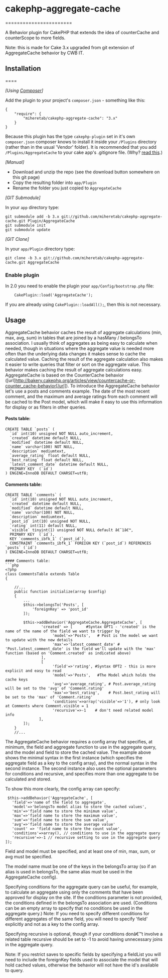 # cakephp-aggregate-cache
=======================

A Behavior plugin for CakePHP that extends the idea of counterCache and counterScope to more fields.

Note: this is made for Cake 3.x upgraded from git extension of AggregateCache behavior by CWB IT.

## Installation
====

_[Using [Composer](http://getcomposer.org/)]_

Add the plugin to your project's `composer.json` - something like this:

	{
		"require": {
			"miheretab/cakephp-aggregate-cache": "3.x"
		}
	}

Because this plugin has the type `cakephp-plugin` set in it's own `composer.json` composer knows to install it inside your `/Plugins` directory (rather than in the usual 'Vendor' folder). It is recommended that you add `/Plugins/AggregateCache` to your cake app's .gitignore file. (Why? [read this](http://getcomposer.org/doc/faqs/should-i-commit-the-dependencies-in-my-vendor-directory.md).)

_[Manual]_

* Download and unzip the repo (see the download button somewhere on this git page)
* Copy the resulting folder into `app/Plugin`
* Rename the folder you just copied to `AggregateCache`

_[GIT Submodule]_

In your `app` directory type:

    git submodule add -b 3.x git://github.com/miheretab/cakephp-aggregate-cache.git Plugin/AggregateCache
    git submodule init
    git submodule update

_[GIT Clone]_

In your `app/Plugin` directory type:

    git clone -b 3.x git://github.com/miheretab/cakephp-aggregate-cache.git AggregateCache


### Enable plugin

In 2.0 you need to enable the plugin your `app/Config/bootstrap.php` file:
```
    CakePlugin::load('AggregateCache');
```
If you are already using `CakePlugin::loadAll();`, then this is not necessary.


## Usage


AggregateCache behavior caches the result of aggregate calculations (min, max, avg, sum) in tables that are joined by a hasMany / belongsTo association. I usually think of aggregates as being easy to calculate when needed, though in situations where the aggregate value is needed more often than the underlying data changes it makes sense to cache the calculated value. Caching the result of the aggregate calculation also makes it easier to write queries that filter or sort on the aggregate value. This behavior makes caching the result of aggregate calculations easy. AggregateCache is based on the CounterCache behavior ([url]http://bakery.cakephp.org/articles/view/countercache-or-counter_cache-behavior[/url]).
To introduce the AggregateCache behavior let's use a posts and comments example. The date of the most recent comment, and the maximum and average ratings from each comment will be cached to the Post model, which will make it easy to use this information for display or as filters in other queries.


#### Posts table:
```mysql
CREATE TABLE `posts` ( 
  `id` int(10) unsigned NOT NULL auto_increment, 
  `created` datetime default NULL, 
  `modified` datetime default NULL, 
  `name` varchar(100) NOT NULL, 
  `description` mediumtext, 
  `average_rating` float default NULL, 
  `best_rating` float default NULL, 
  `latest_comment_date` datetime default NULL, 
  PRIMARY KEY  (`id`) 
) ENGINE=InnoDB DEFAULT CHARSET=utf8; 
```
#### Comments table:
```mysql
CREATE TABLE `comments` ( 
  `id` int(10) unsigned NOT NULL auto_increment, 
  `created` datetime default NULL, 
  `modified` datetime default NULL, 
  `name` varchar(100) NOT NULL, 
  `description` mediumtext, 
  `post_id` int(10) unsigned NOT NULL, 
  `rating` int(11) default NULL, 
  `visible` tinyint(1) unsigned NOT NULL default â€˜1â€™, 
  PRIMARY KEY  (`id`), 
  KEY `comments_ibfk_1` (`post_id`), 
  CONSTRAINT `comments_ibfk_1` FOREIGN KEY (`post_id`) REFERENCES `posts` (`id`) 
) ENGINE=InnoDB DEFAULT CHARSET=utf8; 

#### Comments table:
```php
<?php  
class CommentsTable extends Table
{

	//...
    public function initialize(array $config)
    {
		...
        $this->belongsTo('Posts', [
            'foreignKey' => 'post_id'
        ]);
		
		$this->addBehavior('AggregateCache.AggregateCache', [
				'created' => [      #Syntax OPT1 - 'created' is the name of the name of the field we want to trigger by
					 'model'=>'Posts',   # Post is the model we want to update with the new details
					 'max'=>'latest_comment_date' # 'Post.latest_comment_date' is the field we'll update with the 'max' function (based on 'Comment.created' as indicated above)
				],
				[
					 'field'=>'rating', #Syntax OPT2 - this is more explicit and easy to read
					 'model'=>'Posts',   #The Model which holds the cache keys
					 'avg'=>'average_rating', # Post.average_rating will be set to the 'avg' of 'Comment.rating'
					 'max'=>'best_rating',    # Post.best_rating will be set to the 'max' of 'Comment.rating'   
					 'conditions'=>array('visible'=>'1'), # only look at Comments where Comment.visible = 1
					 'recursive'=>-1    # don't need related model info
			   ], 
		]);		
    }
	//...
```

The AggregateCache behavior requires a config array that specifies, at minimum, the field and aggregate function to use in the aggregate query, and the model and field to store the cached value. The example above shows the minimal syntax in the first instance (which specifies the aggregate field as a key to the config array), and the normal syntax in the second instance. The second instance also uses the optional parameters for conditions and recursive, and specifies more than one aggregate to be calculated and stored.


To show this more clearly, the config array can specify:
```
 $this->addBehavior('AggregateCache', [ 
   'field'=>'name of the field to aggregate', 
   'model'=>'belongsTo model alias to store the cached values', 
   'min'=>'field name to store the minimum value', 
   'max'=>'field name to store the maximum value', 
   'sum'=>'field name to store the sum value', 
   'avg'=>'field name to store the average value' 
   'count' => 'field name to store the count value', 
   'conditions'=>array(), // conditions to use in the aggregate query 
   'recursive'=>-1 // recursive setting to use in the aggregate query 
]); 
```
Field and model must be specified, and at least one of min, max, sum, or avg must be specified.


The model name must be one of the keys in the belongsTo array (so if an alias is used in belongsTo, the same alias must be used in the AggregateCache config).


Specifying conditions for the aggregate query can be useful, for example, to calculate an aggregate using only the comments that have been approved for display on the site. If the conditions parameter is not provided, the conditions defined in the belongsTo association are used. (Conditions can be an empty array to specify that no conditions be used in the aggregate query.) Note: If you need to specify different conditions for different aggregates of the same field, you will need to specify 'field' explicitly and not as a key to the config array.


Specifying recursive is optional, though if your conditions donâ€™t involve a related table recursive should be set to -1 to avoid having unnecessary joins in the aggregate query.


Note: If you restrict saves to specific fields by specifying a fieldList you will need to include the foreignKey fields used to associate the model that will hold cached values, otherwise the behavior will not have the id's available to query.
